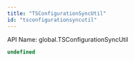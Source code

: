 ```yaml
---
title: "TSConfigurationSyncUtil"
id: "tsconfigurationsyncutil"
---
```


API Name: global.TSConfigurationSyncUtil

```js
undefined
```